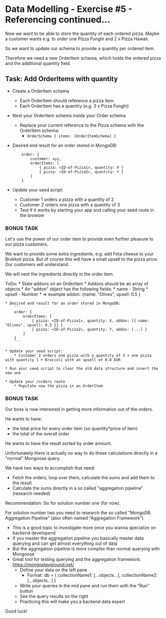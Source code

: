 # Data Modelling - Exercise #5 - Referencing continued...

Now we want to be able to store the quantity of each ordered pizza. Maybe a customer wants e.g. to order one Pizza Funghi and 2 x Pizza Hawaii.

So we want to update our schema to provide a quantity per ordered item.

Therefore we need a new OrderItem schema, which holds the ordered pizza and the additional quantity field.

## Task: Add OrderItems with quantity

* Create a OrderItem schema
    * Each OrderItem should reference a pizza item
    * Each OrderItem has a quantity (e.g. 3 x Pizza Funghi)

* Nest your OrderItem schema inside your Order schema
    * Replace your current reference to the Pizza schema with the OrderItem schema:
        * ` OrderSchema { items: [OrderItemSchema] } `

* Desired end result for an order stored in MongoDB:
    ```
        order: {
            customer: xyz,
            orderItems: [
                { pizza: <ID-of-Pizza1>, quantity: X }
                { pizza: <ID-of-Pizza2>, quantity: Y }
            ]
        }
    ```

* Update your seed script:
    * Customer 1 orders a pizza with a quantity of 2
    * Customer 2 orders one pizza with a quantity of 3
    * Test if it works by starting your app and calling your seed route in the browser 


### BONUS TASK

Let's use the power of our order item to provide even further pleasure to our pizza customers.

We want to provide some extra ingredients, e.g. add Feta cheese to your Brokkoli pizza. 
But of course this will have a small upsell to the pizza price. Our customers will understand.

We will nest the ingredients directly in the order item.

ToDo:
    * State addons on an Orderitem
        * Addons should be an array of objects 
        * An "addon" object has the following fields: 
            * name - String
            * upsell - Number
            * => example addon: {name: "Olives", upsell: 0.5 }

    * Desired end result for an order stored in MongoDB:
        ```
        order: {
            orderItems: [
                { pizza: <ID-of-Pizza1>, quantity: X, addon: [{ name: "Olives", upsell: 0.5 }] }
                { pizza: <ID-of-Pizza2>, quantity: Y, addon: [...] }
            ]
        }
        ```

    * Update your seed script:
        * Customer 2 orders one pizza with a quantity of 3 + one pizza with quantity 1 + Broccoli with an upsell of 0.8 EUR

    * Run your seed script to clear the old data structure and insert the new one

    * Update your /orders route
        * Populate now the pizza in an OrderItem


### BONUS TASK

Our boss is now interested in getting more information out of the orders.

He wants to have:
- the total price for every order item (so quantity*price of item)
- the total of the overall order

He wants to have the result sorted by order amount.

Unfortunately there is actually no way to do these calculations directly in a "normal" Mongoose query.

We have two ways to accomplish that need:
- Fetch the orders, loop over them, calculate the sums and add them to the result
- Calculate the sums directly in a so called "aggregation pipeline" (research needed)

Recommendation: Go for solution number one (for now).

For solution number two you need to research the so called "MongoDB Aggregation Pipeline" (also often named "Aggregation Framework")
* This is a good topic to investigate more once you wanna specialize on backend developend
* If you master the aggregation pipeline you basically master data querying and can get almost everything out of data
* But the aggregation pipeline is more complex than normal querying with Mongoose
* Great tool for testing querying and the aggregation framework: https://mongoplayground.net/
  * Define your data on the left pane
    * Format: db = { collectionName1: [...objects...], collectionName2: [...objects...] }
  * Write your queries in the mid pane and run them with the "Run" button
  * See the query results on the right
  * Practicing this will make you a backend data expert

Good luck!
